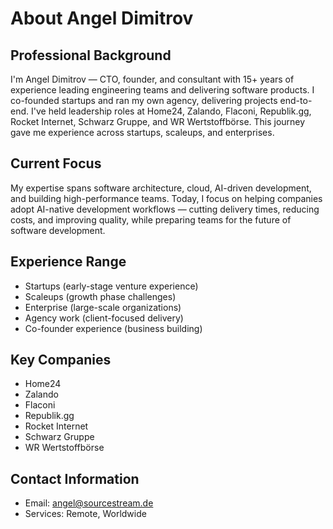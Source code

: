 # About Angel Dimitrov

## Professional Background
I'm Angel Dimitrov — CTO, founder, and consultant with 15+ years of experience leading engineering teams and delivering software products. I co-founded startups and ran my own agency, delivering projects end-to-end. I've held leadership roles at Home24, Zalando, Flaconi, Republik.gg, Rocket Internet, Schwarz Gruppe, and WR Wertstoffbörse. This journey gave me experience across startups, scaleups, and enterprises.

## Current Focus
My expertise spans software architecture, cloud, AI-driven development, and building high-performance teams. Today, I focus on helping companies adopt AI-native development workflows — cutting delivery times, reducing costs, and improving quality, while preparing teams for the future of software development.

## Experience Range
- Startups (early-stage venture experience)
- Scaleups (growth phase challenges)
- Enterprise (large-scale organizations)
- Agency work (client-focused delivery)
- Co-founder experience (business building)

## Key Companies
- Home24
- Zalando  
- Flaconi
- Republik.gg
- Rocket Internet
- Schwarz Gruppe
- WR Wertstoffbörse

## Contact Information
- Email: angel@sourcestream.de
- Services: Remote, Worldwide